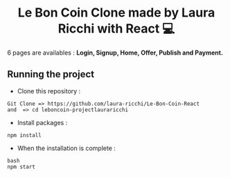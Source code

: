 <h1 align="center">
	Le Bon Coin Clone made by Laura Ricchi with React 💻
    </h1>

6 pages are availables :
**Login, Signup, Home, Offer, Publish and Payment.**

## Running the project

- Clone this repository :

```
Git Clone => https://github.com/laura-ricchi/Le-Bon-Coin-React
and  => cd leboncoin-projectlauraricchi
```

- Install packages :

```
npm install
```

- When the installation is complete :

```
bash
npm start
```
